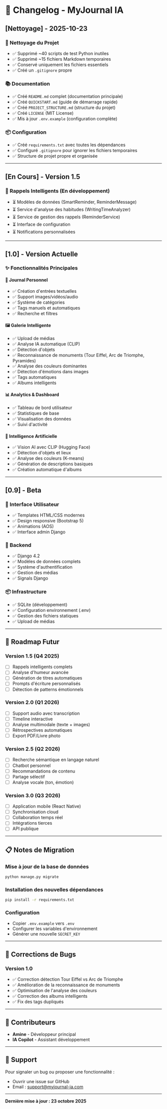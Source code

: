 # 📝 Changelog - MyJournal IA

## [Nettoyage] - 2025-10-23

### 🧹 Nettoyage du Projet
- ✅ Supprimé ~40 scripts de test Python inutiles
- ✅ Supprimé ~15 fichiers Markdown temporaires
- ✅ Conservé uniquement les fichiers essentiels
- ✅ Créé un `.gitignore` propre

### 📚 Documentation
- ✅ Créé `README.md` complet (documentation principale)
- ✅ Créé `QUICKSTART.md` (guide de démarrage rapide)
- ✅ Créé `PROJECT_STRUCTURE.md` (structure du projet)
- ✅ Créé `LICENSE` (MIT License)
- ✅ Mis à jour `.env.example` (configuration complète)

### 📦 Configuration
- ✅ Créé `requirements.txt` avec toutes les dépendances
- ✅ Configuré `.gitignore` pour ignorer les fichiers temporaires
- ✅ Structure de projet propre et organisée

---

## [En Cours] - Version 1.5

### 🔔 Rappels Intelligents (En développement)
- ⏳ Modèles de données (SmartReminder, ReminderMessage)
- ⏳ Service d'analyse des habitudes (WritingTimeAnalyzer)
- ⏳ Service de gestion des rappels (ReminderService)
- ⏳ Interface de configuration
- ⏳ Notifications personnalisées

---

## [1.0] - Version Actuelle

### ✨ Fonctionnalités Principales

#### 📝 Journal Personnel
- ✅ Création d'entrées textuelles
- ✅ Support images/vidéos/audio
- ✅ Système de catégories
- ✅ Tags manuels et automatiques
- ✅ Recherche et filtres

#### 🖼️ Galerie Intelligente
- ✅ Upload de médias
- ✅ Analyse IA automatique (CLIP)
- ✅ Détection d'objets
- ✅ Reconnaissance de monuments (Tour Eiffel, Arc de Triomphe, Pyramides)
- ✅ Analyse des couleurs dominantes
- ✅ Détection d'émotions dans images
- ✅ Tags automatiques
- ✅ Albums intelligents

#### 📊 Analytics & Dashboard
- ✅ Tableau de bord utilisateur
- ✅ Statistiques de base
- ✅ Visualisation des données
- ✅ Suivi d'activité

#### 🤖 Intelligence Artificielle
- ✅ Vision AI avec CLIP (Hugging Face)
- ✅ Détection d'objets et lieux
- ✅ Analyse des couleurs (K-means)
- ✅ Génération de descriptions basiques
- ✅ Création automatique d'albums

---

## [0.9] - Beta

### 🎨 Interface Utilisateur
- ✅ Templates HTML/CSS modernes
- ✅ Design responsive (Bootstrap 5)
- ✅ Animations (AOS)
- ✅ Interface admin Django

### 🔧 Backend
- ✅ Django 4.2
- ✅ Modèles de données complets
- ✅ Système d'authentification
- ✅ Gestion des médias
- ✅ Signals Django

### 📦 Infrastructure
- ✅ SQLite (développement)
- ✅ Configuration environnement (.env)
- ✅ Gestion des fichiers statiques
- ✅ Upload de médias

---

## 🚀 Roadmap Futur

### Version 1.5 (Q4 2025)
- [ ] Rappels intelligents complets
- [ ] Analyse d'humeur avancée
- [ ] Génération de titres automatiques
- [ ] Prompts d'écriture personnalisés
- [ ] Détection de patterns émotionnels

### Version 2.0 (Q1 2026)
- [ ] Support audio avec transcription
- [ ] Timeline interactive
- [ ] Analyse multimodale (texte + images)
- [ ] Rétrospectives automatiques
- [ ] Export PDF/Livre photo

### Version 2.5 (Q2 2026)
- [ ] Recherche sémantique en langage naturel
- [ ] Chatbot personnel
- [ ] Recommandations de contenu
- [ ] Partage sélectif
- [ ] Analyse vocale (ton, émotion)

### Version 3.0 (Q3 2026)
- [ ] Application mobile (React Native)
- [ ] Synchronisation cloud
- [ ] Collaboration temps réel
- [ ] Intégrations tierces
- [ ] API publique

---

## 📋 Notes de Migration

### Mise à jour de la base de données
```bash
python manage.py migrate
```

### Installation des nouvelles dépendances
```bash
pip install -r requirements.txt
```

### Configuration
- Copier `.env.example` vers `.env`
- Configurer les variables d'environnement
- Générer une nouvelle `SECRET_KEY`

---

## 🐛 Corrections de Bugs

### Version 1.0
- ✅ Correction détection Tour Eiffel vs Arc de Triomphe
- ✅ Amélioration de la reconnaissance de monuments
- ✅ Optimisation de l'analyse des couleurs
- ✅ Correction des albums intelligents
- ✅ Fix des tags dupliqués

---

## 🙏 Contributeurs

- **Amine** - Développeur principal
- **IA Copilot** - Assistant développement

---

## 📧 Support

Pour signaler un bug ou proposer une fonctionnalité :
- Ouvrir une issue sur GitHub
- Email : support@myjournal-ia.com

---

**Dernière mise à jour : 23 octobre 2025**
